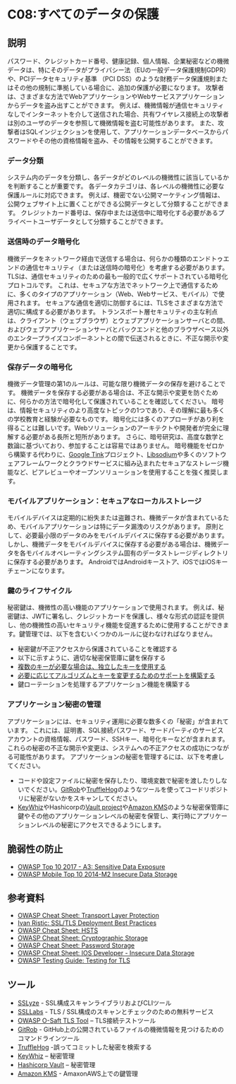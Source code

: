 # C08:すべてのデータの保護
## 説明
パスワード、クレジットカード番号、健康記録、個人情報、企業秘密などの機微データは、特にそのデータがプライバシー法（EUの一般データ保護規制GDPR）や、PCIデータセキュリティ基準 （PCI DSS）のような財務データ保護規則またはその他の規制に準拠している場合に、追加の保護が必要になります。
攻撃者は、さまざまな方法でWebアプリケーションやWebサービスアプリケーションからデータを盗み出すことができます。 例えば、機微情報が通信セキュリティなしでインターネットを介して送信された場合、共有ワイヤレス接続上の攻撃者は別のユーザのデータを参照して機微情報を盗む可能性があります。 また、攻撃者はSQLインジェクションを使用して、アプリケーションデータベースからパスワードやその他の資格情報を盗み、その情報を公開することができます。

### データ分類
システム内のデータを分類し、各データがどのレベルの機微性に該当しているかを判断することが重要です。 各データカテゴリは、各レベルの機微性に必要な保護ルールに対応できます。 例えば、機密でない公開マーケティング情報は、公開ウェブサイト上に置くことができる公開データとして分類することができます。 クレジットカード番号は、保存中または送信中に暗号化する必要があるプライベートユーザデータとして分類することができます。

### 送信時のデータ暗号化
機微データをネットワーク経由で送信する場合は、何らかの種類のエンドトゥエンドの通信セキュリティ（または送信時の暗号化）を考慮する必要があります。 TLSは、通信セキュリティのための最も一般的で広くサポートされている暗号化プロトコルです。 これは、セキュアな方法でネットワーク上で通信するために、多くのタイプのアプリケーション（Web、Webサービス、モバイル）で使用されます。 セキュアな通信を適切に防御するには、TLSをさまざまな方法で適切に構成する必要があります。
トランスポート層セキュリティの主な利点は、クライアント（ウェブブラウザ）とウェブアプリケーションサーバとの間、およびウェブアプリケーションサーバとバックエンドと他のブラウザベース以外のエンタープライズコンポーネントとの間で伝送されるときに、不正な開示や変更から保護することです。

### 保存データの暗号化
機微データ管理の第1のルールは、可能な限り機微データの保存を避けることです。 機微データを保存する必要がある場合は、不正な開示や変更を防ぐために、何らかの方法で暗号化して保護されていることを確認してください。
暗号は、情報セキュリティのより高度なトピックの1つであり、その理解に最も多くの学校教育と経験が必要なものです。 暗号化には多くのアプローチがあり利を得ることは難しいです。Webソリューションのアーキテクトや開発者が完全に理解する必要がある長所と短所があります。 さらに、暗号研究は、高度な数学と数論に基づいており、参加することは容易ではありません。
暗号機能をゼロから構築する代わりに、[Google Tink](https://github.com/google/tink)プロジェクト、[Libsodium](https://www.libsodium.org/)や多くのソフトウェアフレームワークとクラウドサービスに組み込まれたセキュアなストレージ機能など、ピアレビューやオープンソリューションを使用することを強く推奨します。

### モバイルアプリケーション：セキュアなローカルストレージ
モバイルデバイスは定期的に紛失または盗難され、機微データが含まれているため、モバイルアプリケーションは特にデータ漏洩のリスクがあります。
原則として、必要最小限のデータのみをモバイルデバイスに保存する必要があります。 しかし、機微データをモバイルデバイスに保存する必要がある場合は、機微データを各モバイルオペレーティングシステム固有のデータストレージディレクトリに保存する必要があります。 AndroidではAndroidキーストア、iOSではiOSキーチェーンになります。

### 鍵のライフサイクル
秘密鍵は、機微性の高い機能のアプリケーションで使用されます。 例えば、秘密鍵は、JWTに署名し、クレジットカードを保護し、様々な形式の認証を提供し、他の機微性の高いセキュリティ機能を促進するために使用することができます。鍵管理では、以下を含むいくつかのルールに従わなければなりません。

 - 秘密鍵が不正アクセスから保護されていることを確認する
 - 以下に示すように、適切な秘密保管庫に鍵を保存する
 - [複数のキーが必要な場合は、独立したキーを使用する](https://www.owasp.org/index.php/Cryptographic_Storage_Cheat_Sheet#Rule_-_Document_concrete_procedures_for_managing_keys_through_the_lifecycle)
 - [必要に応じてアルゴリズムとキーを変更するためのサポートを構築する](https://www.owasp.org/index.php/Cryptographic_Storage_Cheat_Sheet#Rule_-_Document_concrete_procedures_for_managing_keys_through_the_lifecycle)
 - 鍵ローテーションを処理するアプリケーション機能を構築する

### アプリケーション秘密の管理
アプリケーションには、セキュリティ運用に必要な数多くの「秘密」が含まれています。 これには、証明書、SQL接続パスワード、サードパーティのサービスアカウントの資格情報、パスワード、SSHキー、暗号化キーなどが含まれます。 これらの秘密の不正な開示や変更は、システムへの不正アクセスの成功につながる可能性があります。 アプリケーションの秘密を管理するには、以下を考慮してください。
 - コードや設定ファイルに秘密を保存したり、環境変数で秘密を渡したりしないでください。[GitRob](https://github.com/michenriksen/gitrob)や[TruffleHog](https://github.com/dxa4481/truffleHog)のようなツールを使ってコードリポジトリに秘密がないかをスキャンしてください。
 - [KeyWhiz](https://github.com/square/keywhiz)やHashicorpの[Vault project](https://www.vaultproject.io/)や[Amazon KMS](https://aws.amazon.com/kms/)のような秘密保管庫に鍵やその他のアプリケーションレベルの秘密を保管し、実行時にアプリケーションレベルの秘密にアクセスできるようにします。

## 脆弱性の防止
- [OWASP Top 10 2017 - A3: Sensitive Data Exposure](https://www.owasp.org/index.php/Top_10-2017_A3-Sensitive_Data_Exposure)
- [OWASP Mobile Top 10 2014-M2 Insecure Data Storage](https://www.owasp.org/index.php/Mobile_Top_10_2014-M2)

## 参考資料
- [OWASP Cheat Sheet: Transport Layer Protection](https://www.owasp.org/index.php/Transport_Layer_Protection_Cheat_Sheet)
- [Ivan Ristic: SSL/TLS Deployment Best Practices](https://www.owasp.org/index.php/Pinning_Cheat_Sheet)
- [OWASP Cheat Sheet: HSTS](https://www.owasp.org/index.php/HTTP_Strict_Transport_Security_Cheat_Sheet)
- [OWASP Cheat Sheet: Cryptographic Storage](https://www.owasp.org/index.php/Cryptographic_Storage_Cheat_Sheet)
- [OWASP Cheat Sheet: Password Storage](https://www.owasp.org/index.php/Password_Storage_Cheat_Sheet)
- [OWASP Cheat Sheet: IOS Developer - Insecure Data Storage](https://www.owasp.org/index.php/IOS_Developer_Cheat_Sheet#Insecure_Data_Storage_.28M1.29)
- [OWASP Testing Guide: Testing for TLS](https://www.owasp.org/index.php/Testing_for_Weak_SSL/TLS_Ciphers,_Insufficient_Transport_Layer_Protection_(OTG-CRYPST-001))

## ツール
- [SSLyze](https://github.com/nabla-c0d3/sslyze) - SSL構成スキャンライブラリおよびCLIツール
- [SSLLabs](https://www.ssllabs.com/ssltest/) - TLS / SSL構成のスキャンとチェックのための無料サービス
- [OWASP O-Saft TLS Tool](https://www.owasp.org/index.php/O-Saft) – TLS接続テストツール
- [GitRob](https://github.com/michenriksen/gitrob) - GitHub上の公開されているファイルの機微情報を見つけるためのコマンドラインツール
- [TruffleHog](https://github.com/dxa4481/truffleHog)  -誤ってコミットした秘密を検索する
- [KeyWhiz](https://github.com/square/keywhiz) – 秘密管理
- [Hashicorp Vault](https://www.vaultproject.io/) – 秘密管理
- [Amazon KMS](https://aws.amazon.com/kms/) - AmaxonAWS上での鍵管理
